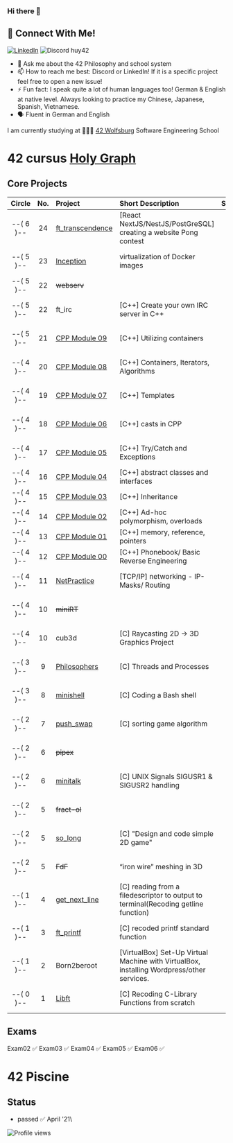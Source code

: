### Hi there 👋

## 📱 Connect With Me!
[![LinkedIn](https://img.shields.io/badge/-LinkedIn-0e76a8?style=flat-square&logo=linkedin&logoColor=white)](https://de.linkedin.com/in/huy-duong-aa06924a)
![Discord](https://img.shields.io/badge/Discord-7289DA?style=flat-square&logo=discord&logoColor=white) huy42

- 💬 Ask me about the 42 Philosophy and school system
- 📫 How to reach me best: Discord or LinkedIn! If it is a specific project feel free to open a new issue!
- ⚡ Fun fact: I speak quite a lot of human languages too! German & English at native level. Always looking to practice my Chinese, Japanese, Spanish, Vietnamese.
- 🗣️ Fluent in German and English

I am currently studying at 👨🏻‍💻 [42 Wolfsburg](https://42wolfsburg.de/) Software Engineering School


# 42 cursus [Holy Graph](https://cdn.discordapp.com/attachments/308385010979831809/1007561422693220402/unknown.png)

## Core Projects

|  Circle | No. | Project                                     | Short Description                | Status |     Score    |
| :-----: | :-: | :------------------------------------------ | :-----------------               | :----: | :----------: |
|--( 6 )--| 24  | [ft_transcendence](https://github.com/edvinas1122/42_transcendence)  | [React NextJS/NestJS/PostGreSQL] creating a website  Pong contest  | ✅     | 100 / 100 % |
|--( 5 )--| 23  | [Inception](../../../42_inception)          | virtualization of Docker images  | ✅     | 120 / 100 % |
|--( 5 )--| 22  | ~~webserv~~                                 |                                  | ➖     |             |
|--( 5 )--| 22  |  ft_irc                                     | [C++] Create your own IRC server in C++ | ✅     | 125 / 100 % |
|--( 5 )--| 21  | [CPP Module 09](../../../42_cpp_Module09)   | [C++] Utilizing containers      | ✅     | 100 / 100 % |
|--( 4 )--| 20  | [CPP Module 08](../../../42_cpp_Module08)   | [C++] Containers, Iterators, Algorithms| ✅     | 100 / 100 % |
|--( 4 )--| 19  | [CPP Module 07](../../../42_cpp_Module07)   | [C++] Templates                        | ✅     | 100 / 100 % |
|--( 4 )--| 18  | [CPP Module 06](../../../42_cpp_Module06)   | [C++] casts in CPP                     | ✅     |  90 / 100 % |
|--( 4 )--| 17  | [CPP Module 05](../../../42_cpp_Module05)   | [C++] Try/Catch and Exceptions         | ✅     | 100 / 100 % |
|--( 4 )--| 16  | [CPP Module 04](../../../42_cpp_Module04)   | [C++] abstract classes and interfaces  | ✅     | 100 /  80 % |
|--( 4 )--| 15  | [CPP Module 03](../../../42_cpp_Module03)   | [C++] Inheritance                      | ✅     | 100 /  80 % |
|--( 4 )--| 14  | [CPP Module 02](../../../42_cpp_Module02)   | [C++] Ad-hoc polymorphism, overloads   | ✅     | 100 /  80 % |
|--( 4 )--| 13  | [CPP Module 01](../../../42_cpp_Module01)   | [C++] memory, reference, pointers      | ✅     | 100 /  80 % |
|--( 4 )--| 12  | [CPP Module 00](../../../42_cpp_Module00)   | [C++] Phonebook/ Basic Reverse Engineering | ✅     | 100 /  80 % |
|--( 4 )--| 11  | [NetPractice](../../../42_NetPractice)      | [TCP/IP] networking - IP-Masks/ Routing   | ✅     | 100 / 100 % |
|--( 4 )--| 10  | ~~miniRT~~                                  |                                  | ➖     | --- / 100 % | 
|--( 4 )--| 10  | cub3d                                       | [C] Raycasting 2D -> 3D Graphics Project | ✅     | 106 / 100 % |
|--( 3 )--|  9  | [Philosophers](../../../42_Philosophers)    | [C] Threads and Processes            | ✅     | 105 / 100 % |
|--( 3 )--|  8  | [minishell](../../../42_Minishell)          | [C] Coding a Bash shell                | ✅     | 101 / 100 % |
|--( 2 )--|  7  | [push_swap](../../../42_push_swap)          | [C] sorting game algorithm          | ✅     | 86  / 100 % |
|--( 2 )--|  6  | ~~pipex~~                                   |                                  | ➖     | --- / 100 % |   
|--( 2 )--|  6  | [minitalk](../../../42_minitalk)            | [C] UNIX Signals SIGUSR1 & SIGUSR2 handling  | ✅     | 110 / 100 % |    
|--( 2 )--|  5  | ~~fract-ol~~                                |                                  | ➖     | --- / 100 % |
|--( 2 )--|  5  | [so_long](../../../42_so_long)              | [C] "Design and code simple 2D game"  | ✅     | 100 / 100 % |
|--( 2 )--|  5  | ~~FdF~~                                     | “iron wire” meshing in 3D        | ➖     | --- / 100 % |    
|--( 1 )--|  4  | [get_next_line](../../../42_get_next_line)  | [C] reading from a filedescriptor to output to terminal(Recoding getline function)   | ✅     | 125 / 100 % |
|--( 1 )--|  3  | [ft_printf](../../../42_ft_printf)          | [C] recoded printf standard function | ✅     | 100 / 100 % |  
|--( 1 )--|  2  | Born2beroot                                 | [VirtualBox] Set-Up Virtual Machine with VirtualBox, installing Wordpress/other services.  | ✅     | 125 / 100 % | 
|--( 0 )--|  1  | [Libft](../../../42_Libft)                  | [C] Recoding C-Library Functions from scratch                    | ✅     | 125 / 100 % |  

## Exams

Exam02 ✅
Exam03 ✅
Exam04 ✅
Exam05 ✅
Exam06 ✅

# 42 Piscine

## Status
* passed ✅ April '21\

![Profile views](https://gpvc.arturio.dev/qduong42)
